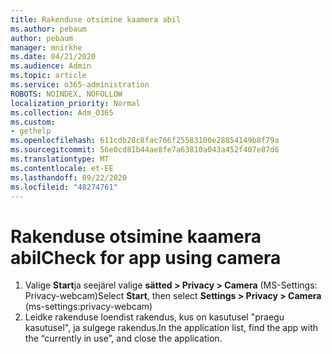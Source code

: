 ```yaml
---
title: Rakenduse otsimine kaamera abil
ms.author: pebaum
author: pebaum
manager: mnirkhe
ms.date: 04/21/2020
ms.audience: Admin
ms.topic: article
ms.service: o365-administration
ROBOTS: NOINDEX, NOFOLLOW
localization_priority: Normal
ms.collection: Adm_O365
ms.custom:
- gethelp
ms.openlocfilehash: 611cdb28c8fac766f25583100e28854149b8f79a
ms.sourcegitcommit: 56e0cd81b44ae8fe7a63810a043a452f407e87d6
ms.translationtype: MT
ms.contentlocale: et-EE
ms.lasthandoff: 09/22/2020
ms.locfileid: "48274761"
---
```

# <a name="check-for-app-using-camera"></a><span data-ttu-id="07e6f-102">Rakenduse otsimine kaamera abil</span><span class="sxs-lookup"><span data-stu-id="07e6f-102">Check for app using camera</span></span>

1. <span data-ttu-id="07e6f-103">Valige **Start**ja seejärel valige **sätted > Privacy > Camera** (MS-Settings: Privacy-webcam)</span><span class="sxs-lookup"><span data-stu-id="07e6f-103">Select **Start**, then select **Settings > Privacy > Camera** (ms-settings:privacy-webcam)</span></span>
2. <span data-ttu-id="07e6f-104">Leidke rakenduse loendist rakendus, kus on kasutusel "praegu kasutusel", ja sulgege rakendus.</span><span class="sxs-lookup"><span data-stu-id="07e6f-104">In the application list, find the app with the “currently in use”, and close the application.</span></span>
